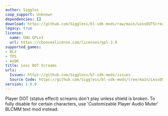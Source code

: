 ```yaml
---
author: Siggles
coop_support: Unknown
dependencies: []
download: https://github.com/Siggless/bl-sdk-mods/raw/main/LessDOTScreams/LessDOTScreams.zip
legacy: true
license:
  name: GNU GPLv3
  url: https://choosealicense.com/licenses/gpl-3.0
supported_games:
- BL2
- TPS
- AoDK
title: Less DOT Screams
urls:
  Issues: https://github.com/Siggless/bl-sdk-mods/issues
  Source Code: https://github.com/Siggless/bl-sdk-mods/tree/main/LessDOTScreams
version: 1.0.0
---
```

Player DOT (status effect) screams don't play unless shield is broken.
To fully disable for certain characters, use 'Customizable Player Audio Muter' BLCMM text mod instead.